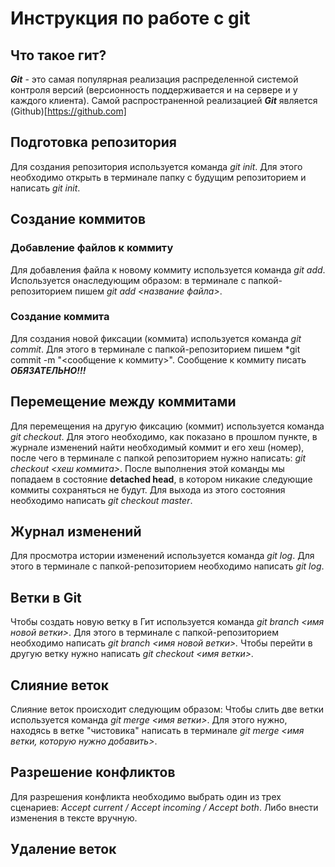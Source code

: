 # Инструкция по работе с git

## Что такое гит?
***Git*** - это самая популярная реализация распределенной системой контроля версий (версионность поддерживается и на сервере и у каждого клиента). Самой распространенной реализацией ***Git*** является (Github)[https://github.com]
## Подготовка репозитория
Для создания репозитория используется команда *git init*. Для этого необходимо открыть в терминале папку с будущим репозиторием и написать *git init*. 

## Создание коммитов


### Добавление файлов к коммиту
Для добавления файла к новому коммиту используется команда *git add*. Используется онаследующим образом: в терминале с папкой-репозиторием пишем *git add <название файла>*. 


### Создание коммита
Для создания новой фиксации (коммита) используется команда *git commit*. Для этого в терминале с папкой-репозиторием пишем *git commit -m "<сообщение к коммиту>". Сообщение к коммиту писать ***ОБЯЗАТЕЛЬНО!!!***


## Перемещение между коммитами

Для перемещения на другую фиксацию (коммит) используется команда *git checkout*. Для этого необходимо, как показано в прошлом пункте, в журнале изменений найти необходимый коммит и его хеш (номер), после чего в терминале с папкой репозиторием нужно написать: *git checkout <хеш коммита>*. После выполнения этой команды мы попадаем в состояние **detached head**, в котором никакие следующие коммиты сохраняться не будут. Для выхода из этого состояния необходимо написать *git checkout master*.


## Журнал изменений
Для просмотра истории изменений используется команда *git log*. Для этого в терминале с папкой-репозиторием необходимо написать *git log*.

## Ветки в Git
Чтобы создать новую ветку в Гит используется команда *git branch <имя новой ветки>*. Для этого в терминале с папкой-репозиторием необходимо написать *git branch <имя новой ветки>.* Чтобы перейти в другую ветку нужно написать *git checkout <имя ветки>.*

## Слияние веток 
Слияние веток происходит следующим образом:
Чтобы слить две ветки используется команда *git merge <имя ветки>*. Для этого нужно, находясь в ветке "чистовика" написать в терминале *git merge <имя ветки, которую нужно добавить>*.

## Разрешение конфликтов
Для разрешения конфликта необходимо выбрать один из трех сценариев: *Accept current / Accept incoming / Accept both*. Либо внести изменения в тексте вручную.

## Удаление веток
